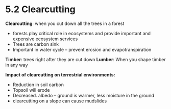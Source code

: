 # 5.2 Clearcutting

**Clearcutting**: when you cut down all the trees in a forest

- forests play critical role in ecosystems and provide important and expensive ecosystem services
- Trees are carbon sink
- Important in water cycle – prevent erosion and evapotranspiration

**Timber**: trees right after they are cut down
**Lumber**: When you shape timber in any way

**Impact of clearcutting on terrestrial environments:**
- Reduction in soil carbon
- Topsoil will erode
- Decreased. albedo – ground is warmer, less moisture in the ground
- clearcutting on a slope can cause mudslides

